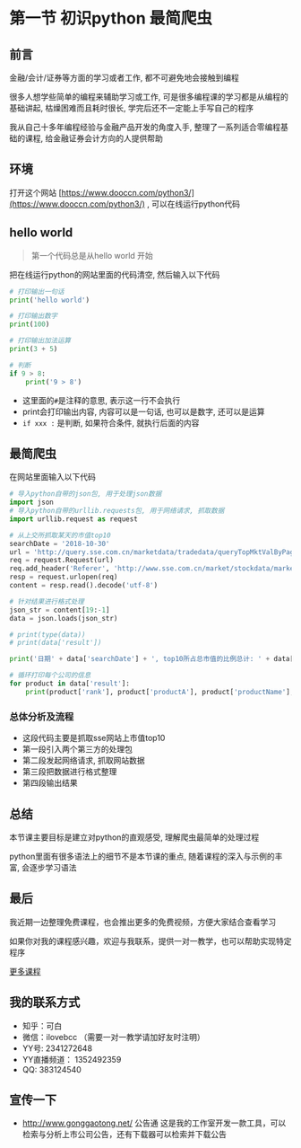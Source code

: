 # 第一节 初识python 最简爬虫
## 前言
金融/会计/证券等方面的学习或者工作, 都不可避免地会接触到编程

很多人想学些简单的编程来辅助学习或工作, 可是很多编程课的学习都是从编程的基础讲起, 枯燥困难而且耗时很长, 学完后还不一定能上手写自己的程序

我从自己十多年编程经验与金融产品开发的角度入手, 整理了一系列适合零编程基础的课程, 给金融证券会计方向的人提供帮助

## 环境
打开这个网站 [https://www.dooccn.com/python3/](https://www.dooccn.com/python3/) , 可以在线运行python代码

## hello world
> 第一个代码总是从hello world 开始

把在线运行python的网站里面的代码清空, 然后输入以下代码

```python
# 打印输出一句话
print('hello world')

# 打印输出数字
print(100)

# 打印输出加法运算
print(3 + 5)

# 判断
if 9 > 8:
    print('9 > 8')
```

- 这里面的`#`是注释的意思, 表示这一行不会执行
- print会打印输出内容, 内容可以是一句话, 也可以是数字, 还可以是运算
- `if xxx :` 是判断, 如果符合条件, 就执行后面的内容

## 最简爬虫

在网站里面输入以下代码

```python
# 导入python自带的json包, 用于处理json数据
import json
# 导入python自带的urllib.requests包, 用于网络请求, 抓取数据
import urllib.request as request

# 从上交所抓取某天的市值top10
searchDate = '2018-10-30'
url = 'http://query.sse.com.cn/marketdata/tradedata/queryTopMktValByPage.do?&jsonCallBack=jsonpCallback79793&isPagination=true&searchDate=' + searchDate + '&_=1540918813485'
req = request.Request(url)
req.add_header('Referer', 'http://www.sse.com.cn/market/stockdata/marketvalue/')
resp = request.urlopen(req)
content = resp.read().decode('utf-8')

# 针对结果进行格式处理
json_str = content[19:-1]
data = json.loads(json_str)

# print(type(data))
# print(data['result'])

print('日期' + data['searchDate'] + ', top10所占总市值的比例总计: ' + data['totalPer'] + '%')

# 循环打印每个公司的信息
for product in data['result']:
    print(product['rank'], product['productA'], product['productName'], product['market'] + '万元', product['marketPer'] + '%')
```

### 总体分析及流程
- 这段代码主要是抓取sse网站上市值top10
- 第一段引入两个第三方的处理包
- 第二段发起网络请求, 抓取网站数据
- 第三段把数据进行格式整理
- 第四段输出结果

## 总结
本节课主要目标是建立对python的直观感受, 理解爬虫最简单的处理过程

python里面有很多语法上的细节不是本节课的重点, 随着课程的深入与示例的丰富, 会逐步学习语法

## 最后
我近期一边整理免费课程，也会推出更多的免费视频，方便大家结合查看学习

如果你对我的课程感兴趣，欢迎与我联系，提供一对一教学，也可以帮助实现特定程序

[更多课程](https://conybcc.github.io/)

## 我的联系方式
- 知乎：可白
- 微信：ilovebcc （需要一对一教学请加好友时注明）
- YY号: 2341272648
- YY直播频道： 1352492359
- QQ: 383124540

## 宣传一下
- <a href="http://www.gonggaotong.net/" target="_blank">http://www.gonggaotong.net/</a> 公告通 这是我的工作室开发一款工具，可以检索与分析上市公司公告，还有下载器可以检索并下载公告

